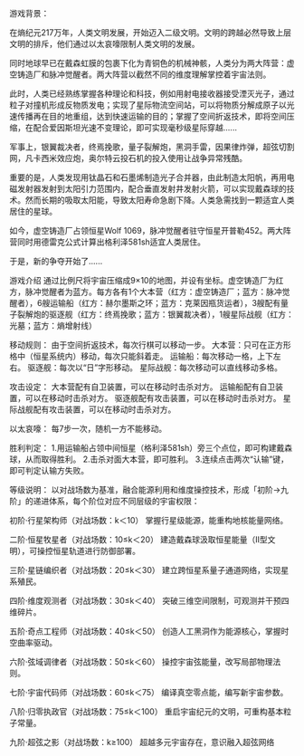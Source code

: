 游戏背景：

在熵纪元217万年，人类文明发展，开始迈入二级文明。文明的跨越必然导致上层文明的排斥，他们通过以太哀嚎限制人类文明的发展。

同时地球早已在戴森虹膜的包裹下化为青铜色的机械神骸，人类分为两大阵营：虚空铸造厂和脉冲觉醒者。两大阵营以截然不同的维度理解掌控着宇宙法则。

此时，人类已经熟练掌握各种理论和科技，例如用射电接收器接受湮灭光子，通过粒子对撞机形成反物质发电；实现了星际物流空间站，可以将物质分解成原子以光速传播再在目的地重组，达到快速运输的目的；掌握了空间折返技术，即将空间压缩，在配合爱因斯坦光速不变理论，即可实现毫秒级星际穿越......

军事上，银翼裁决者，终焉挽歌，量子裂解炮，黑洞手雷，因果律炸弹，超弦切割网，凡卡西米效应炮，奥尔特云投石机的投入使用让战争异常残酷。

重要的是，人类发现用钛晶石和石墨烯制造光子合并器，由此制造太阳帆，再用电磁发射器发射到太阳引力范围内，配合垂直发射井发射火箭，可以实现戴森球的技术。然而长期的吸取太阳能，导致太阳寿命急剧下降。人类急需找到一颗适宜人类居住的星球。

如今，虚空铸造厂占领恒星Wolf 1069，脉冲觉醒者驻守恒星开普勒452。两大阵营同时用德雷克公式计算出格利泽581sh适宜人类居住。

于是，新的争夺开始了......


游戏介绍
通过比例尺将宇宙压缩成9×10的地图，并设有坐标。虚空铸造厂为红方，脉冲觉醒者为蓝方。每方各有1个大本营（红方：虚空铸造厂；蓝方：脉冲觉醒者），6艘运输船（红方：赫尔墨斯之环；蓝方：克莱因瓶货运者），3艘配有量子裂解炮的驱逐舰（红方：终焉挽歌；蓝方：银翼裁决者），1艘星际战舰（红方：光墓；蓝方：熵增射线）

移动规则：
由于空间折返技术，每次行棋可以移动一步。
大本营：只可在正方形格中（恒星系统内）移动，每次只能斜着走。
运输船：每次移动一格，上下左右。
驱逐舰：每次以“日”字形移动。
星际战舰：每次移动可以直线移动多格。

攻击设定：
大本营配有自卫装置，可以在移动时击杀对方。
运输船配有自卫装置，可以在移动时击杀对方。
驱逐舰配有攻击装置，可以在移动时击杀对方。
星际战舰配有攻击装置，可以在移动时击杀对方。

以太哀嚎：
每7步一次，随机一方不能移动。

胜利判定：
1.用运输船占领中间恒星（格利泽581sh）旁三个点位，即可构建戴森球，从而取得胜利。
2.击杀对面大本营，即可胜利。
3.连续点击两次“认输”键，即可判定认输方失败。

等级说明：
以对战场数为基准，融合能源利用和维度操控技术，形成「初阶→九阶」的递进体系，每个阶位对应不同层级的宇宙权限：
 
初阶·行星架构师（对战场数：k＜10）
掌握行星级能源，能重构地核能量网络。
 
二阶·恒星牧星者（对战场数：10≤k＜20）
建造戴森球汲取恒星能量（Ⅱ型文明），可操控恒星轨道进行防御部署。
 
三阶·星链编织者（对战场数：20≤k＜30）
建立跨恒星系量子通道网络，实现星系殖民。
 
四阶·维度观测者（对战场数：30≤k＜40）
突破三维空间限制，可观测并干预四维碎片。
 
五阶·奇点工程师（对战场数：40≤k＜50）
创造人工黑洞作为能源核心，掌握时空曲率驱动。
 
六阶·弦域调律者（对战场数：50≤k＜60）
操控宇宙弦能量，改写局部物理法则。
 
七阶·宇宙代码师（对战场数：60≤k＜75）
编译真空零点能，编写新宇宙参数。
 
八阶·归零执政官（对战场数：75≤k＜100）
重启宇宙纪元的文明，可重构基本粒子常量。

九阶·超弦之影（对战场数：k≥100）
超越多元宇宙存在，意识融入超弦网络
